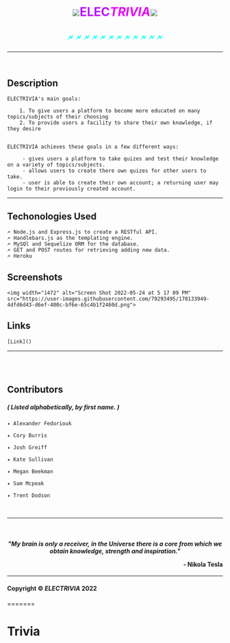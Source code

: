 
# <p align="center"><img src="./assets/trivia-favicon.ico"><span style="color:#bc13fe">ELEC<span style="color:#e700f7">**_TRIVIA_**</span></span><img src="./assets/trivia-favicon.ico"></p>
## <p align="center"><span style="color:#00ffff" > 🗲  🗲  🗲  🗲  🗲  🗲  🗲  🗲  🗲  🗲  🗲  🗲 </span> </p>
----------------------------------------------------

<br>

## Description 
    ELECTRIVIA's main goals: 

        1. To give users a platform to become more educated on many topics/subjects of their choosing
        2. To provide users a facility to share their own knowledge, if they desire


    ELECTRIVIA achieves these goals in a few different ways: 
    
         - gives users a platform to take quizes and test their knowledge on a variety of topics/subjects. 
         - allows users to create there own quizes for other users to take.
         - user is able to create their own account; a returning user may login to their previously created account.

---------------------------------------------


## Techonologies Used
    🗲 Node.js and Express.js to create a RESTful API.
    🗲 Handlebars.js as the templating engine.
    🗲 MySQl and Sequelize ORM for the database.
    🗲 GET and POST routes for retrieving adding new data.
    🗲 Heroku 

## Screenshots
    <img width="1472" alt="Screen Shot 2022-05-24 at 5 17 09 PM" src="https://user-images.githubusercontent.com/79293495/170133949-4dfd6d43-d6ef-400c-bf6e-65c4b1f2460d.png">


## Links
    [Link]()


----------------------------------------

<br>
<br>

## Contributors 
##### ( Listed alphabetically, by first name. )
    ✦ Alexander Fedoriouk

    ✦ Cory Burris 

    ✦ Josh Greiff

    ✦ Kate Sullivan

    ✦ Megan Beekman

    ✦ Sam Mcpeak

    ✦ Trent Dodson

<br>

---------------------------------------

<br>


#### <p align="center">*"My brain is only a receiver, in the Universe there is a core from which we obtain knowledge, strength and inspiration."*</p> <p align="right">__- Nikola Tesla__</p>

---------------------------------------


#### Copyright &copy; **_ELECTRIVIA_** 2022
=======
# Trivia

